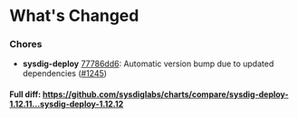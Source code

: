 # What's Changed

### Chores
- **sysdig-deploy** [77786dd6](https://github.com/sysdiglabs/charts/commit/77786dd6deb8df28268e700cde5bd552266721d6): Automatic version bump due to updated dependencies ([#1245](https://github.com/sysdiglabs/charts/issues/1245))
#### Full diff: https://github.com/sysdiglabs/charts/compare/sysdig-deploy-1.12.11...sysdig-deploy-1.12.12
